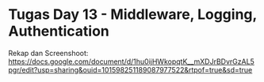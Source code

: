 # Tugas Day 13 - Middleware, Logging, Authentication

Rekap dan Screenshoot: https://docs.google.com/document/d/1hu0ijHWkopqtK__mXDJrBDvrGzAL5pgr/edit?usp=sharing&ouid=101598251189087977522&rtpof=true&sd=true
